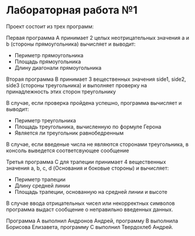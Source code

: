 ﻿# Лабораторная работа №1
Проект состоит из трех программ:

Первая программа A принимает 2 целых неотрицательных значения a и b (стороны прямоугольника) вычисляет и выводит:
- Периметр прямоугольника
- Площадь прямоугольника
- Длину диагонали прямоугольника
	
Вторая программа B принимает 3 вещественных значения side1, side2, side3 (стороны треугольника) и выполняет проверку на принадлежность этих сторон треугольнику

В случае, если проверка пройдена успешно, программа вычисляет и выводит:
- Периметр треугольника
- Площадь треугольника, вычисленную по формуле Герона
- Является ли треугольник равнобедренным

В случае, если введеные числа не являются сторонами треугольника, в консоль выведется соответсвующее сообщение

Третья программа C для трапеции принимает 4 вещественных значения a, b, c, d (Основания и боковые стороны) и вычисляет:
- Периметр трапеции
- Длину средней линии
- Площадь трапеции, основанную на средней линии и высоте

В случае ввода отрицательных чисел или некорректных символов программа выдаст сообщение о неправильно введенных данных.

Программа A выполнил Андронов Андрей, программу B выполнила Борисова Елизавета, программу С выполнил Твердохлеб Андрей.
